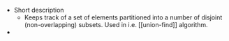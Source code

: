 - Short description
	- Keeps track of a set of elements partitioned into a number of disjoint (non-overlapping) subsets. Used in i.e. [[union-find]] algorithm.
-